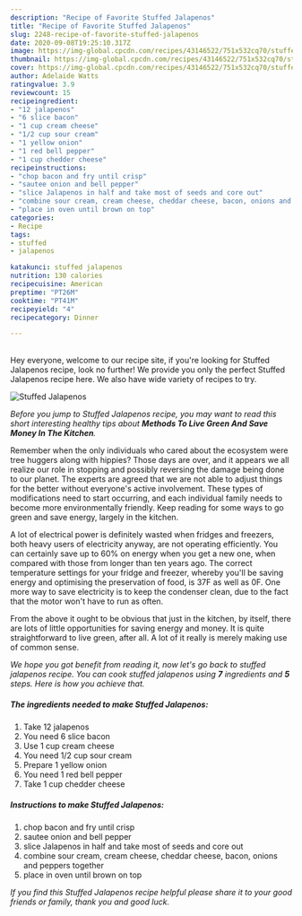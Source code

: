 ```yaml
---
description: "Recipe of Favorite Stuffed Jalapenos"
title: "Recipe of Favorite Stuffed Jalapenos"
slug: 2248-recipe-of-favorite-stuffed-jalapenos
date: 2020-09-08T19:25:10.317Z
image: https://img-global.cpcdn.com/recipes/43146522/751x532cq70/stuffed-jalapenos-recipe-main-photo.jpg
thumbnail: https://img-global.cpcdn.com/recipes/43146522/751x532cq70/stuffed-jalapenos-recipe-main-photo.jpg
cover: https://img-global.cpcdn.com/recipes/43146522/751x532cq70/stuffed-jalapenos-recipe-main-photo.jpg
author: Adelaide Watts
ratingvalue: 3.9
reviewcount: 15
recipeingredient:
- "12 jalapenos"
- "6 slice bacon"
- "1 cup cream cheese"
- "1/2 cup sour cream"
- "1 yellow onion"
- "1 red bell pepper"
- "1 cup chedder cheese"
recipeinstructions:
- "chop bacon and fry until crisp"
- "sautee onion and bell pepper"
- "slice Jalapenos in half and take most of seeds and core out"
- "combine sour cream, cream cheese, cheddar cheese, bacon, onions and peppers together"
- "place in oven until brown on top"
categories:
- Recipe
tags:
- stuffed
- jalapenos

katakunci: stuffed jalapenos 
nutrition: 130 calories
recipecuisine: American
preptime: "PT26M"
cooktime: "PT41M"
recipeyield: "4"
recipecategory: Dinner

---
```

<br>
Hey everyone, welcome to our recipe site, if you're looking for Stuffed Jalapenos recipe, look no further! We provide you only the perfect Stuffed Jalapenos recipe here. We also have wide variety of recipes to try.
<br>


![Stuffed Jalapenos](https://img-global.cpcdn.com/recipes/43146522/751x532cq70/stuffed-jalapenos-recipe-main-photo.jpg)

<i>Before you jump to Stuffed Jalapenos recipe, you may want to read this short interesting healthy tips about 
<strong>Methods To Live Green And Save Money In The Kitchen</strong>.</i>
</br>

Remember when the only individuals who cared about the ecosystem were tree huggers along with hippies? Those days are over, and it appears we all realize our role in stopping and possibly reversing the damage being done to our planet. The experts are agreed that we are not able to adjust things for the better without everyone's active involvement. These types of modifications need to start occurring, and each individual family needs to become more environmentally friendly. Keep reading for some ways to go green and save energy, largely in the kitchen.

A lot of electrical power is definitely wasted when fridges and freezers, both heavy users of electricity anyway, are not operating efficiently. You can certainly save up to 60% on energy when you get a new one, when compared with those from longer than ten years ago. The correct temperature settings for your fridge and freezer, whereby you'll be saving energy and optimising the preservation of food, is 37F as well as 0F. One more way to save electricity is to keep the condenser clean, due to the fact that the motor won't have to run as often.

From the above it ought to be obvious that just in the kitchen, by itself, there are lots of little opportunities for saving energy and money. It is quite straightforward to live green, after all. A lot of it really is merely making use of common sense.


<i>We hope you got benefit from reading it, now let's go back to stuffed jalapenos recipe. You can cook stuffed jalapenos using <strong>7</strong> ingredients and <strong>5</strong> steps. Here is how you achieve that.
</i>

##### The ingredients needed to make Stuffed Jalapenos:

1. Take 12 jalapenos
1. You need 6 slice bacon
1. Use 1 cup cream cheese
1. You need 1/2 cup sour cream
1. Prepare 1 yellow onion
1. You need 1 red bell pepper
1. Take 1 cup chedder cheese


##### Instructions to make Stuffed Jalapenos:

1. chop bacon and fry until crisp
1. sautee onion and bell pepper
1. slice Jalapenos in half and take most of seeds and core out
1. combine sour cream, cream cheese, cheddar cheese, bacon, onions and peppers together
1. place in oven until brown on top


<i>If you find this Stuffed Jalapenos recipe helpful please share it to your good friends or family, thank you and good luck.</i>
